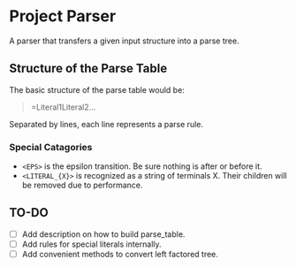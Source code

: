 # Project Parser
A parser that transfers a given input structure into a parse tree.

## Structure of the Parse Table

The basic structure of the parse table would be:

> <Category>=Literal1<Category2>Literal2...
  
Separated by lines, each line represents a parse rule.

### Special Catagories
* `<EPS>` is the epsilon transition. Be sure nothing is after or before it.
* `<LITERAL_{X}>` is recognized as a string of terminals X. Their children will be removed due to performance.

## TO-DO
- [ ] Add description on how to build parse_table.
- [ ] Add rules for special literals internally.
- [ ] Add convenient methods to convert left factored tree.
